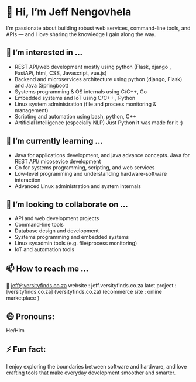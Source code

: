# 👋 Hi, I’m Jeff Nengovhela

I'm passionate about building robust web services, command-line tools, and APIs — and I love sharing the knowledge I gain along the way.

## 👀 I’m interested in ...
- REST API/web development mostly using python (Flask, django , FastAPi, html, CSS, Javascript, vue.js)
- Backend and microservices architecture using python (django, Flask) and Java (Springboot)
- Systems programming & OS internals using C/C++, Go 
- Embedded systems and IoT using C/C++ , Python  
- Linux system administration (file and process monitoring & management) 
- Scripting and automation using bash, python, C++ 
- Artificial Intelligence (especially NLP) Just Python it was made for it :)

## 🌱 I’m currently learning ...
- Java for applications development, and java advance concepts. Java for REST API/ micosevice development
- Go for systems programming, scripting, and web services
- Low-level programming and understanding hardware-software interaction
- Advanced Linux administration and system internals

## 💞️ I’m looking to collaborate on ...
- API and web development projects
- Command-line tools
- Database design and development
- Systems programming and embedded systems
- Linux sysadmin tools (e.g. file/process monitoring)
- IoT and automation tools

## 📫 How to reach me ...
📧 jeff@versityfinds.co.za
website  : jeff.versityfinds.co.za
latet project : [versityfinds.co.za] (versityfinds.co.za)  (ecommerce site : online marketplace ) 

## 😄 Pronouns:
He/Him

## ⚡ Fun fact:
I enjoy exploring the boundaries between software and hardware, and love crafting tools that make everyday development smoother and smarter.

<!---
ethanux/ethanux is a ✨ special ✨ repository because its `README.md` (this file) appears on your GitHub profile.
You can click the Preview link to take a look at your changes.
--->
